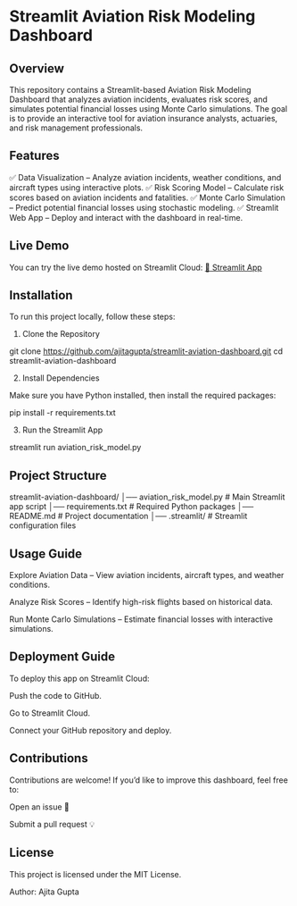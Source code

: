 # Streamlit Aviation Risk Modeling Dashboard

## Overview

This repository contains a Streamlit-based Aviation Risk Modeling Dashboard that analyzes aviation incidents, evaluates risk scores, and simulates potential financial losses using Monte Carlo simulations. The goal is to provide an interactive tool for aviation insurance analysts, actuaries, and risk management professionals.

## Features

✅ Data Visualization – Analyze aviation incidents, weather conditions, and aircraft types using interactive plots.
✅ Risk Scoring Model – Calculate risk scores based on aviation incidents and fatalities.
✅ Monte Carlo Simulation – Predict potential financial losses using stochastic modeling.
✅ Streamlit Web App – Deploy and interact with the dashboard in real-time.

## Live Demo

You can try the live demo hosted on Streamlit Cloud: [🔗 Streamlit App](https://app-aviation-dashboard.streamlit.app/)

## Installation

To run this project locally, follow these steps:

1. Clone the Repository

git clone https://github.com/ajitagupta/streamlit-aviation-dashboard.git
cd streamlit-aviation-dashboard

2. Install Dependencies

Make sure you have Python installed, then install the required packages:

pip install -r requirements.txt

3. Run the Streamlit App

streamlit run aviation_risk_model.py

## Project Structure

streamlit-aviation-dashboard/
│── aviation_risk_model.py    # Main Streamlit app script
│── requirements.txt          # Required Python packages
│── README.md                 # Project documentation
│── .streamlit/               # Streamlit configuration files

## Usage Guide

Explore Aviation Data – View aviation incidents, aircraft types, and weather conditions.

Analyze Risk Scores – Identify high-risk flights based on historical data.

Run Monte Carlo Simulations – Estimate financial losses with interactive simulations.

## Deployment Guide

To deploy this app on Streamlit Cloud:

Push the code to GitHub.

Go to Streamlit Cloud.

Connect your GitHub repository and deploy.

## Contributions

Contributions are welcome! If you’d like to improve this dashboard, feel free to:

Open an issue 🚀

Submit a pull request 💡

## License

This project is licensed under the MIT License.

Author: Ajita Gupta
